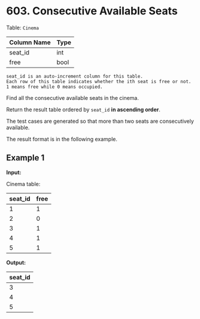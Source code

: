 # 603. Consecutive Available Seats

Table: `Cinema`

| Column Name | Type |
| :---------- | :--- |
| seat_id     | int  |
| free        | bool |

```text
seat_id is an auto-increment column for this table.
Each row of this table indicates whether the ith seat is free or not. 1 means free while 0 means occupied.
```

Find all the consecutive available seats in the cinema.

Return the result table ordered by `seat_id` **in ascending order**.

The test cases are generated so that more than two seats are consecutively available.

The result format is in the following example.

## Example 1

**Input:**

Cinema table:

| seat_id | free |
| :------ | :--- |
| 1       | 1    |
| 2       | 0    |
| 3       | 1    |
| 4       | 1    |
| 5       | 1    |

**Output:**

| seat_id |
| :------ |
| 3       |
| 4       |
| 5       |

